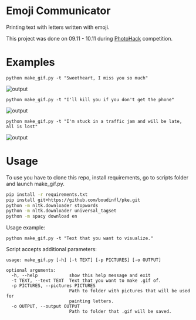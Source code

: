 # Emoji Communicator
Printing text with letters written with emoji.

This project was done on 09.11 - 10.11 during [PhotoHack](https://hackvn.photolab.me/?utm_source=base_baltick_sea_hack) competition.


# Examples
```
python make_gif.py -t "Sweetheart, I miss you so much"
```
![output](https://user-images.githubusercontent.com/32129186/68718662-ef981980-05ba-11ea-9884-963df6e850fc.gif)

```
python make_gif.py -t "I'll kill you if you don't get the phone"
```
![output](https://user-images.githubusercontent.com/32129186/68718909-b57b4780-05bb-11ea-9de9-b358e405c6d7.gif)

```
python make_gif.py -t "I'm stuck in a traffic jam and will be late, all is lost"
```
![output](https://user-images.githubusercontent.com/32129186/68718855-92e92e80-05bb-11ea-958b-8a34015c3186.gif)

# Usage

To use you have to clone this repo, install requirements, go to scripts folder and launch make_gif.py.

```bash
pip install -r requirements.txt
pip install git+https://github.com/boudinfl/pke.git
python -m nltk.downloader stopwords
python -m nltk.downloader universal_tagset
python -m spacy download en
```
Usage example:

```
python make_gif.py -t "Text that you want to visualize."
```
Script accepts additional parameters:

```
usage: make_gif.py [-h] [-t TEXT] [-p PICTURES] [-o OUTPUT]

optional arguments:
  -h, --help            show this help message and exit
  -t TEXT, --text TEXT  Text that you want to make .gif of.
  -p PICTURES, --pictures PICTURES
                        Path to folder with pictures that will be used for
                        painting letters.
  -o OUTPUT, --output OUTPUT
                        Path to folder that .gif will be saved.
```
